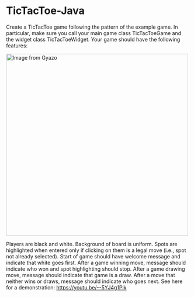 # TicTacToe-Java

Create a TicTacToe game following the pattern of the example game. In particular, make sure you call your main game class TicTacToeGame and the widget class TicTacToeWidget. Your game should have the following features:


<a href="https://gyazo.com/e893f64711deb059a6f42c379e68a1c5"><img src="https://i.gyazo.com/e893f64711deb059a6f42c379e68a1c5.gif" alt="Image from Gyazo" width="498"/></a>

Players are black and white.
Background of board is uniform.
Spots are highlighted when entered only if clicking on them is a legal move (i.e., spot not already selected).
Start of game should have welcome message and indicate that white goes first.
After a game winning move, message should indicate who won and spot highlighting should stop.
After a game drawing move, message should indicate that game is a draw.
After a move that neither wins or draws, message should indicate who goes next.
See here for a demonstration: https://youtu.be/--5YJ4g1Pik
